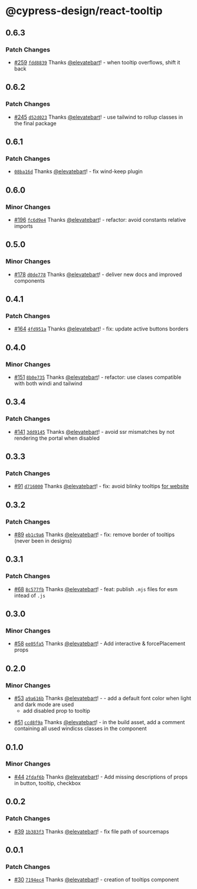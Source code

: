 # @cypress-design/react-tooltip

## 0.6.3

### Patch Changes

- [#259](https://github.com/cypress-io/cypress-design/pull/259) [`fdd8839`](https://github.com/cypress-io/cypress-design/commit/fdd883952476a852973adc671dadc817883251ec) Thanks [@elevatebart](https://github.com/elevatebart)! - when tooltip overflows, shift it back

## 0.6.2

### Patch Changes

- [#245](https://github.com/cypress-io/cypress-design/pull/245) [`d52d023`](https://github.com/cypress-io/cypress-design/commit/d52d02301bb851d514661a8c258d0c4ae5baf171) Thanks [@elevatebart](https://github.com/elevatebart)! - use tailwind to rollup classes in the final package

## 0.6.1

### Patch Changes

- [`08ba16d`](https://github.com/cypress-io/cypress-design/commit/08ba16da4a8663676ee96ac4950938857bd0d9a3) Thanks [@elevatebart](https://github.com/elevatebart)! - fix wind-keep plugin

## 0.6.0

### Minor Changes

- [#196](https://github.com/cypress-io/cypress-design/pull/196) [`fc6d9e4`](https://github.com/cypress-io/cypress-design/commit/fc6d9e4fedcc01fa8e01b868b0fa66d8895c37d0) Thanks [@elevatebart](https://github.com/elevatebart)! - refactor: avoid constants relative imports

## 0.5.0

### Minor Changes

- [#178](https://github.com/cypress-io/cypress-design/pull/178) [`d0de778`](https://github.com/cypress-io/cypress-design/commit/d0de77843adb87d8f4804219c6dca8f45b15c650) Thanks [@elevatebart](https://github.com/elevatebart)! - deliver new docs and improved components

## 0.4.1

### Patch Changes

- [#164](https://github.com/cypress-io/cypress-design/pull/164) [`4fd951a`](https://github.com/cypress-io/cypress-design/commit/4fd951a39335900da2508beef9b3565a6f8f9518) Thanks [@elevatebart](https://github.com/elevatebart)! - fix: update active buttons borders

## 0.4.0

### Minor Changes

- [#151](https://github.com/cypress-io/cypress-design/pull/151) [`8b0e735`](https://github.com/cypress-io/cypress-design/commit/8b0e7356eb64a6b3583d3486dda8ecbb11c34cca) Thanks [@elevatebart](https://github.com/elevatebart)! - refactor: use clases compatible with both windi and tailwind

## 0.3.4

### Patch Changes

- [#141](https://github.com/cypress-io/cypress-design/pull/141) [`3dd9145`](https://github.com/cypress-io/cypress-design/commit/3dd9145cfe74a9a24a13bbd5d15edb95391aa4d0) Thanks [@elevatebart](https://github.com/elevatebart)! - avoid ssr mismatches by not rendering the portal when disabled

## 0.3.3

### Patch Changes

- [#91](https://github.com/cypress-io/cypress-design/pull/91) [`d716000`](https://github.com/cypress-io/cypress-design/commit/d7160002406e8801fb1a77e57c39b61a1215c18a) Thanks [@elevatebart](https://github.com/elevatebart)! - fix: avoid blinky tooltips [for website](https://github.com/cypress-io/cypress.io/issues/247)

## 0.3.2

### Patch Changes

- [#89](https://github.com/cypress-io/cypress-design/pull/89) [`eb1c9a6`](https://github.com/cypress-io/cypress-design/commit/eb1c9a6ea0fc2ceb4b506fa73f77d1245d2967bc) Thanks [@elevatebart](https://github.com/elevatebart)! - fix: remove border of tooltips (never been in designs)

## 0.3.1

### Patch Changes

- [#68](https://github.com/cypress-io/cypress-design/pull/68) [`8c577fb`](https://github.com/cypress-io/cypress-design/commit/8c577fb0c6a0411cf8218dfe78281834df3d6f13) Thanks [@elevatebart](https://github.com/elevatebart)! - feat: publish `.mjs` files for esm intead of `.js`

## 0.3.0

### Minor Changes

- [#58](https://github.com/cypress-io/cypress-design/pull/58) [`ee05fa5`](https://github.com/cypress-io/cypress-design/commit/ee05fa5bf0caddf16521636ce7a26a19a5103025) Thanks [@elevatebart](https://github.com/elevatebart)! - Add interactive & forcePlacement props

## 0.2.0

### Minor Changes

- [#53](https://github.com/cypress-io/cypress-design/pull/53) [`a9a616b`](https://github.com/cypress-io/cypress-design/commit/a9a616bc4684252fcd71e4a82d2141bdfbea32bc) Thanks [@elevatebart](https://github.com/elevatebart)! - - add a default font color when light and dark mode are used
  - add disabled prop to tooltip

* [#51](https://github.com/cypress-io/cypress-design/pull/51) [`ccd8f9a`](https://github.com/cypress-io/cypress-design/commit/ccd8f9a8feb624c0a52deaa9754c76969f43fc1e) Thanks [@elevatebart](https://github.com/elevatebart)! - in the build asset, add a comment containing all used windicss classes in the component

## 0.1.0

### Minor Changes

- [#44](https://github.com/cypress-io/cypress-design/pull/44) [`2fdaf6b`](https://github.com/cypress-io/cypress-design/commit/2fdaf6be6f81a2a851761258347ed213577c5b26) Thanks [@elevatebart](https://github.com/elevatebart)! - Add missing descriptions of props in button, tooltip, checkbox

## 0.0.2

### Patch Changes

- [#39](https://github.com/cypress-io/cypress-design/pull/39) [`1b383f3`](https://github.com/cypress-io/cypress-design/commit/1b383f3d149948bf2cc062d3baa17d5ce032f07e) Thanks [@elevatebart](https://github.com/elevatebart)! - fix file path of sourcemaps

## 0.0.1

### Patch Changes

- [#30](https://github.com/cypress-io/cypress-design/pull/30) [`7194ec4`](https://github.com/cypress-io/cypress-design/commit/7194ec428b96cdb5b66e4f23f63379000db19e08) Thanks [@elevatebart](https://github.com/elevatebart)! - creation of tooltips component
